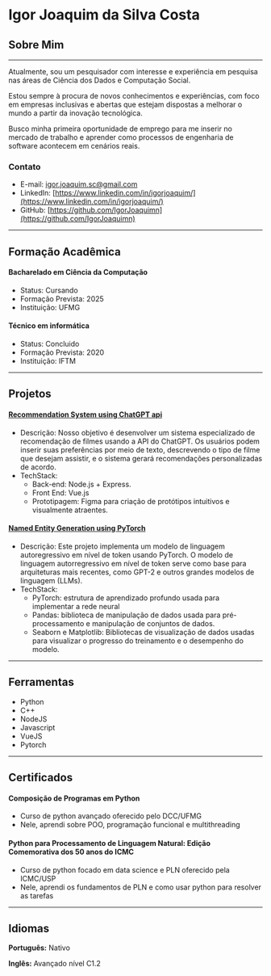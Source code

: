 # Igor Joaquim da Silva Costa
## Sobre Mim
<hr>
Atualmente, sou um pesquisador com interesse e experiência em pesquisa nas áreas de Ciência dos Dados e Computação Social. 
  
Estou sempre à procura de novos conhecimentos e experiências, com foco em empresas inclusivas e abertas que estejam dispostas a melhorar o mundo a partir da inovação tecnológica.

Busco minha primeira oportunidade de emprego para me inserir no mercado de trabalho e aprender como processos de engenharia de software acontecem em cenários reais. 


### Contato
- E-mail: [igor.joaquim.sc@gmail.com](mailto:igor.joaquim.sc@gmail.com)
- LinkedIn: [https://www.linkedin.com/in/igorjoaquim/](https://www.linkedin.com/in/igorjoaquim/)
- GitHub: [https://github.com/IgorJoaquimn](https://github.com/IgorJoaquimn)

<hr>

## Formação Acadêmica
#### Bacharelado em Ciência da Computação

* Status: Cursando
* Formação Prevista: 2025
* Instituição: UFMG

#### Técnico em informática
* Status: Concluido
* Formação Prevista: 2020
* Instituição: IFTM

<hr>

## Projetos
####   [Recommendation System using ChatGPT api](https://github.com/Giovana2ma/DCC603-Eng-Soft-GPT)
* Descrição: Nosso objetivo é desenvolver um sistema especializado de recomendação de filmes usando a API do ChatGPT. Os usuários podem inserir suas preferências por meio de texto, descrevendo o tipo de filme que desejam assistir, e o sistema gerará recomendações personalizadas de acordo. 
* TechStack: 
	* Back-end: Node.js + Express.
	* Front End: Vue.js
	* Prototipagem: Figma para criação de protótipos intuitivos e visualmente atraentes.

####   [Named Entity Generation using PyTorch](https://github.com/IgorJoaquimn/Brazilian-Neighborhood-Name-Generator)
* Descrição: Este projeto implementa um modelo de linguagem autoregressivo em nível de token usando PyTorch. O modelo de linguagem autorregressivo em nível de token serve como base para arquiteturas mais recentes, como GPT-2 e outros grandes modelos de linguagem (LLMs).
* TechStack: 
	* PyTorch: estrutura de aprendizado profundo usada para implementar a rede neural
	* Pandas: biblioteca de manipulação de dados usada para pré-processamento e manipulação de conjuntos de dados.
	* Seaborn e Matplotlib: Bibliotecas de visualização de dados usadas para visualizar o progresso do treinamento e o desempenho do modelo.
	
<hr>

## Ferramentas
* Python
* C++
* NodeJS
* Javascript
* VueJS
* Pytorch
<hr>

## Certificados
#### Composição de Programas em Python
* Curso de python avançado oferecido pelo DCC/UFMG
* Nele, aprendi sobre POO, programação funcional e multithreading

#### Python para Processamento de Linguagem Natural: Edição Comemorativa dos 50 anos do ICMC
* Curso de python focado em data science e PLN oferecido pela ICMC/USP
* Nele, aprendi os fundamentos de PLN  e como usar python para resolver as tarefas

<hr>

## Idiomas
**Português:** Nativo

**Inglês:** Avançado nível C1.2
